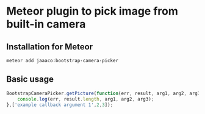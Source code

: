 Meteor plugin to pick image from built-in camera
================================================
## Installation for Meteor

```shell
meteor add jaaaco:bootstrap-camera-picker
```

## Basic usage

```javascript
BootstrapCameraPicker.getPicture(function(err, result, arg1, arg2, arg3){
    console.log(err, result.length, arg1, arg2, arg3);
},['example callback argument 1',2,3]);
```